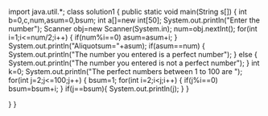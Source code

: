 import java.util.*;
class solution1
{
public static void main(String s[])
{
int b=0,c,num,asum=0,bsum;
int a[]=new int[50];
System.out.println("Enter the number");
Scanner obj=new Scanner(System.in);
num=obj.nextInt();
  for(int i=1;i<=num/2;i++)
   {
    if(num%i==0)
    asum=asum+i;
    }
System.out.println("Aliquotsum="+asum);
if(asum==num)
 {
  System.out.println("The number you entered is a perfect number");
 }
else
  {
  System.out.println("The number you entered is not  a perfect number");
  }
int k=0;
System.out.println("The perfect numbers between 1 to 100 are ");
  for(int j=2;j<=100;j++)
 {
   bsum=1;
   for(int i=2;i<j;i++)
   {
    if(j%i==0)
    bsum=bsum+i;
    }
   if(j==bsum){
   System.out.println(j);
   }
 }

}
}

